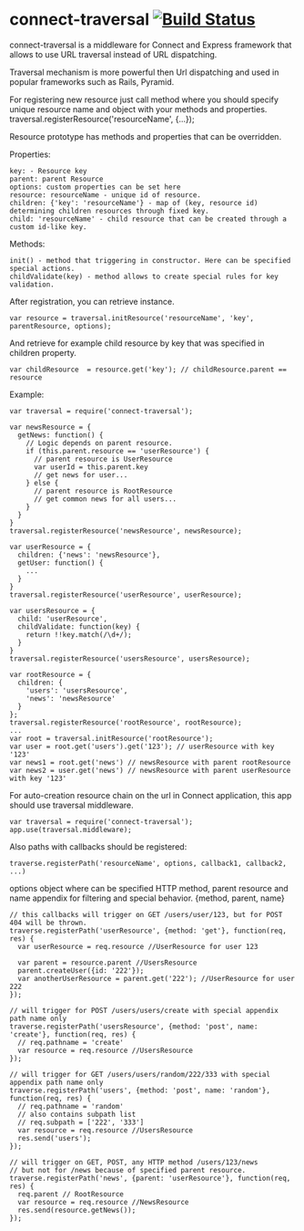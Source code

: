 connect-traversal [![Build Status](https://travis-ci.org/dmnorc/connect-traversal.png)](https://travis-ci.org/dmnorc/connect-traversal)
=================

connect-traversal is a middleware for Connect and Express framework that allows to use URL traversal instead of URL dispatching.

Traversal mechanism is more powerful then Url dispatching and used in popular frameworks such as Rails, Pyramid.

For registering new resource just call method where you should specify unique resource name and object with your methods and properties.
traversal.registerResource('resourceName', {...});

Resource prototype has methods and properties that can be overridden.

Properties:
```
key: - Resource key
parent: parent Resource
options: custom properties can be set here
resource: resourceName - unique id of resource.
children: {'key': 'resourceName'} - map of (key, resource id) determining children resources through fixed key.
child: 'resourceName' - child resource that can be created through a custom id-like key.
```
Methods:
```
init() - method that triggering in constructor. Here can be specified special actions.
childValidate(key) - method allows to create special rules for key validation.
```
After registration, you can retrieve instance.
```
var resource = traversal.initResource('resourceName', 'key', parentResource, options);
```
And retrieve for example child resource by key that was specified in children property.
```
var childResource  = resource.get('key'); // childResource.parent == resource
```

Example:
```
var traversal = require('connect-traversal');

var newsResource = {
  getNews: function() {
    // Logic depends on parent resource.
    if (this.parent.resource == 'userResource') {
      // parent resource is UserResource
      var userId = this.parent.key
      // get news for user...
    } else {
      // parent resource is RootResource
      // get common news for all users...
    }
  }
}
traversal.registerResource('newsResource', newsResource);

var userResource = {
  children: {'news': 'newsResource'},
  getUser: function() {
    ...
  }
}
traversal.registerResource('userResource', userResource);

var usersResource = {
  child: 'userResource',
  childValidate: function(key) {
    return !!key.match(/\d+/);
  }
}
traversal.registerResource('usersResource', usersResource);

var rootResource = {
  children: {
    'users': 'usersResource',
    'news': 'newsResource'
  }
};
traversal.registerResource('rootResource', rootResource);
...
var root = traversal.initResource('rootResource');
var user = root.get('users').get('123'); // userResource with key '123'
var news1 = root.get('news') // newsResource with parent rootResource
var news2 = user.get('news') // newsResource with parent userResource with key '123'
```

For auto-creation resource chain on the url in Connect application, this app should use traversal middleware.
```
var traversal = require('connect-traversal');
app.use(traversal.middleware);
```
Also paths with callbacks should be registered:
```
traverse.registerPath('resourceName', options, callback1, callback2, ...)
```
options object where can be specified HTTP method, parent resource and name appendix for filtering and special behavior.
{method, parent, name}
```
// this callbacks will trigger on GET /users/user/123, but for POST 404 will be thrown.
traverse.registerPath('userResource', {method: 'get'}, function(req, res) {
  var userResource = req.resource //UserResource for user 123
  
  var parent = resource.parent //UsersResource
  parent.createUser({id: '222'});
  var anotherUserResource = parent.get('222'); //UserResource for user 222
});

// will trigger for POST /users/users/create with special appendix path name only
traverse.registerPath('usersResource', {method: 'post', name: 'create'}, function(req, res) {
  // req.pathname = 'create'
  var resource = req.resource //UsersResource
});

// will trigger for GET /users/users/random/222/333 with special appendix path name only
traverse.registerPath('users', {method: 'post', name: 'random'}, function(req, res) {
  // req.pathname = 'random'
  // also contains subpath list
  // req.subpath = ['222', '333']
  var resource = req.resource //UsersResource
  res.send('users');
});

// will trigger on GET, POST, any HTTP method /users/123/news
// but not for /news because of specified parent resource.
traverse.registerPath('news', {parent: 'userResource'}, function(req, res) {
  req.parent // RootResource
  var resource = req.resource //NewsResource
  res.send(resource.getNews());
});
```



